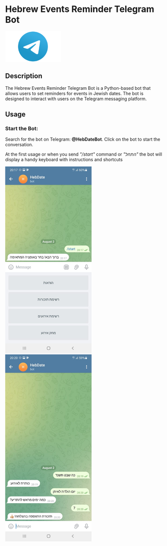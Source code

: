 # Hebrew Events Reminder Telegram Bot

<img alt="Telegram Logo" height="100px" src="assets/telegram-logo.png"/>

## Description

The Hebrew Events Reminder Telegram Bot is a Python-based bot that allows users to set reminders for events in Jewish
dates. The bot is designed to interact with users on the Telegram messaging platform.

## Usage

### Start the Bot:

Search for the bot on Telegram: **@HebDateBot**.
Click on the bot to start the conversation.

At the first usage or when you send *"/start"* command or *"התחל"*
the bot will display a handy keyboard with instructions and shortcuts

<p float="left">
    <img alt="Telegram Logo" height="600px" src="assets/bot-start.jpeg"/>
    <img alt="Telegram Logo" height="600px" src="assets/add-reminder-flow.jpeg"/>
</p>
